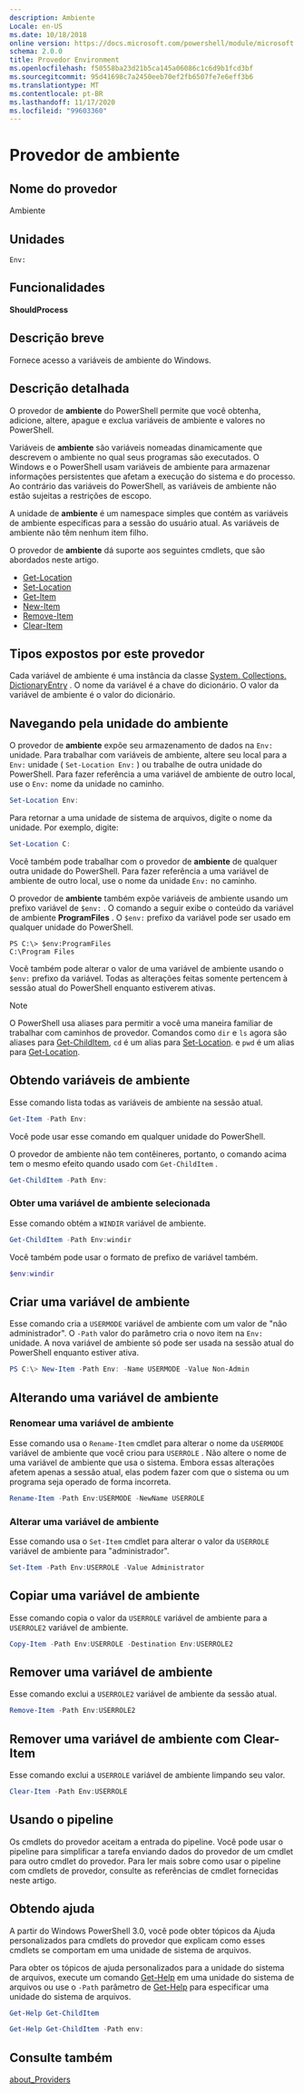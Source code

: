 ```yaml
---
description: Ambiente
Locale: en-US
ms.date: 10/18/2018
online version: https://docs.microsoft.com/powershell/module/microsoft.powershell.core/about/about_environment_provider?view=powershell-7.2&WT.mc_id=ps-gethelp
schema: 2.0.0
title: Provedor Environment
ms.openlocfilehash: f50558ba23d21b5ca145a06086c1c6d9b1fcd3bf
ms.sourcegitcommit: 95d41698c7a2450eeb70ef2fb6507fe7e6eff3b6
ms.translationtype: MT
ms.contentlocale: pt-BR
ms.lasthandoff: 11/17/2020
ms.locfileid: "99603360"
---
```

# <a name="environment-provider"></a>Provedor de ambiente

## <a name="provider-name"></a>Nome do provedor
Ambiente

## <a name="drives"></a>Unidades

`Env:`

## <a name="capabilities"></a>Funcionalidades

**ShouldProcess**

## <a name="short-description"></a>Descrição breve

Fornece acesso a variáveis de ambiente do Windows.

## <a name="detailed-description"></a>Descrição detalhada

O provedor de **ambiente** do PowerShell permite que você obtenha, adicione, altere, apague e exclua variáveis de ambiente e valores no PowerShell.

Variáveis de **ambiente** são variáveis nomeadas dinamicamente que descrevem o ambiente no qual seus programas são executados. O Windows e o PowerShell usam variáveis de ambiente para armazenar informações persistentes que afetam a execução do sistema e do processo. Ao contrário das variáveis do PowerShell, as variáveis de ambiente não estão sujeitas a restrições de escopo.

A unidade de **ambiente** é um namespace simples que contém as variáveis de ambiente específicas para a sessão do usuário atual. As variáveis de ambiente não têm nenhum item filho.

O provedor de **ambiente** dá suporte aos seguintes cmdlets, que são abordados neste artigo.

- [Get-Location](xref:Microsoft.PowerShell.Management.Get-Location)
- [Set-Location](xref:Microsoft.PowerShell.Management.Set-Location)
- [Get-Item](xref:Microsoft.PowerShell.Management.Get-Item)
- [New-Item](xref:Microsoft.PowerShell.Management.New-Item)
- [Remove-Item](xref:Microsoft.PowerShell.Management.Remove-Item)
- [Clear-Item](xref:Microsoft.PowerShell.Management.Clear-Item)

## <a name="types-exposed-by-this-provider"></a>Tipos expostos por este provedor

Cada variável de ambiente é uma instância da classe [System. Collections. DictionaryEntry](/dotnet/api/system.collections.dictionaryentry) . O nome da variável é a chave do dicionário. O valor da variável de ambiente é o valor do dicionário.

## <a name="navigating-the-environment-drive"></a>Navegando pela unidade do ambiente

O provedor de **ambiente** expõe seu armazenamento de dados na `Env:` unidade. Para trabalhar com variáveis de ambiente, altere seu local para a `Env:` unidade ( `Set-Location Env:` ) ou trabalhe de outra unidade do PowerShell. Para fazer referência a uma variável de ambiente de outro local, use o `Env:` nome da unidade no caminho.

```powershell
Set-Location Env:
```

Para retornar a uma unidade de sistema de arquivos, digite o nome da unidade. Por exemplo, digite:

```powershell
Set-Location C:
```

Você também pode trabalhar com o provedor de **ambiente** de qualquer outra unidade do PowerShell. Para fazer referência a uma variável de ambiente de outro local, use o nome da unidade `Env:` no caminho.

O provedor de **ambiente** também expõe variáveis de ambiente usando um prefixo variável de `$env:` .  O comando a seguir exibe o conteúdo da variável de ambiente **ProgramFiles** . O `$env:` prefixo da variável pode ser usado em qualquer unidade do PowerShell.

```
PS C:\> $env:ProgramFiles
C:\Program Files
```

Você também pode alterar o valor de uma variável de ambiente usando o `$env:` prefixo da variável.  Todas as alterações feitas somente pertencem à sessão atual do PowerShell enquanto estiverem ativas.

> [!NOTE]
> O PowerShell usa aliases para permitir a você uma maneira familiar de trabalhar com caminhos de provedor. Comandos como `dir` e `ls` agora são aliases para [Get-ChildItem](xref:Microsoft.PowerShell.Management.Get-ChildItem), `cd` é um alias para [Set-Location](xref:Microsoft.PowerShell.Management.Set-Location). e `pwd` é um alias para [Get-Location](xref:Microsoft.PowerShell.Management.Get-Location).

## <a name="getting-environment-variables"></a>Obtendo variáveis de ambiente

Esse comando lista todas as variáveis de ambiente na sessão atual.

```powershell
Get-Item -Path Env:
```

Você pode usar esse comando em qualquer unidade do PowerShell.

O provedor de ambiente não tem contêineres, portanto, o comando acima tem o mesmo efeito quando usado com `Get-ChildItem` .

```powershell
Get-ChildItem -Path Env:
```

### <a name="get-a-selected-environment-variable"></a>Obter uma variável de ambiente selecionada

Esse comando obtém a `WINDIR` variável de ambiente.

```powershell
Get-ChildItem -Path Env:windir
```

Você também pode usar o formato de prefixo de variável também.

```powershell
$env:windir
```

## <a name="create-an-environment-variable"></a>Criar uma variável de ambiente

Esse comando cria a `USERMODE` variável de ambiente com um valor de "não administrador". O `-Path` valor do parâmetro cria o novo item na `Env:` unidade. A nova variável de ambiente só pode ser usada na sessão atual do PowerShell enquanto estiver ativa.

```powershell
PS C:\> New-Item -Path Env: -Name USERMODE -Value Non-Admin
```

## <a name="changing-an-environment-variable"></a>Alterando uma variável de ambiente

### <a name="rename-an-environment-variable"></a>Renomear uma variável de ambiente

Esse comando usa o `Rename-Item` cmdlet para alterar o nome da `USERMODE` variável de ambiente que você criou para `USERROLE` . Não altere o nome de uma variável de ambiente que usa o sistema. Embora essas alterações afetem apenas a sessão atual, elas podem fazer com que o sistema ou um programa seja operado de forma incorreta.

```powershell
Rename-Item -Path Env:USERMODE -NewName USERROLE
```

### <a name="change-an-environment-variable"></a>Alterar uma variável de ambiente

Esse comando usa o `Set-Item` cmdlet para alterar o valor da `USERROLE` variável de ambiente para "administrador".

```powershell
Set-Item -Path Env:USERROLE -Value Administrator
```

## <a name="copy-an-environment-variable"></a>Copiar uma variável de ambiente

Esse comando copia o valor da `USERROLE` variável de ambiente para a `USERROLE2` variável de ambiente.

```powershell
Copy-Item -Path Env:USERROLE -Destination Env:USERROLE2
```

## <a name="remove-an-environment-variable"></a>Remover uma variável de ambiente

Esse comando exclui a `USERROLE2` variável de ambiente da sessão atual.

```powershell
Remove-Item -Path Env:USERROLE2
```

## <a name="remove-an-environment-variable-with-clear-item"></a>Remover uma variável de ambiente com Clear-Item

Esse comando exclui a `USERROLE` variável de ambiente limpando seu valor.

```powershell
Clear-Item -Path Env:USERROLE
```

## <a name="using-the-pipeline"></a>Usando o pipeline

Os cmdlets do provedor aceitam a entrada do pipeline. Você pode usar o pipeline para simplificar a tarefa enviando dados do provedor de um cmdlet para outro cmdlet do provedor.
Para ler mais sobre como usar o pipeline com cmdlets de provedor, consulte as referências de cmdlet fornecidas neste artigo.

## <a name="getting-help"></a>Obtendo ajuda

A partir do Windows PowerShell 3.0, você pode obter tópicos da Ajuda personalizados para cmdlets do provedor que explicam como esses cmdlets se comportam em uma unidade de sistema de arquivos.

Para obter os tópicos de ajuda personalizados para a unidade do sistema de arquivos, execute um comando [Get-Help](xref:Microsoft.PowerShell.Core.Get-Help) em uma unidade do sistema de arquivos ou use o `-Path` parâmetro de [Get-Help](xref:Microsoft.PowerShell.Core.Get-Help) para especificar uma unidade do sistema de arquivos.

```powershell
Get-Help Get-ChildItem
```

```powershell
Get-Help Get-ChildItem -Path env:
```

## <a name="see-also"></a>Consulte também

[about_Providers](../About/about_Providers.md)

